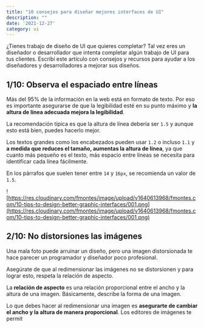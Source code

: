 ```yaml
---
title: "10 consejos para diseñar mejores interfaces de UI"
description: ""
date: '2021-12-27'
category: ui
---
```



¿Tienes trabajo de diseño de UI que quieres completar? Tal vez eres un diseñador o desarrollador que intenta completar algún trabajo de UI para tus clientes. Escribí este artículo con consejos y recursos para ayudar a los diseñadores y desarrolladores a mejorar sus diseños.

## 1/10: Observa el espaciado entre líneas

Más del 95% de la información en la web está en formato de texto. Por eso es importante asegurarse de que la legibilidad esté en su punto máximo y **la altura de línea adecuada mejora la legibilidad**.

La recomendación típica es que la altura de línea debería ser `1.5` y aunque esto está bien, puedes hacerlo mejor.

Los textos grandes como los encabezados pueden usar `1.2` o incluso `1.1` y **a medida que reduces el tamaño, aumentas la altura de línea**, ya que cuanto más pequeño es el texto, más espacio entre líneas se necesita para identificar cada línea fácilmente.

En los párrafos que suelen tener entre `14` y `16px`, se recomienda un valor de `1.5`.

![https://res.cloudinary.com/fmontes/image/upload/v1640613968/fmontes.com/10-tips-to-design-better-graphic-interfaces/001.png](https://res.cloudinary.com/fmontes/image/upload/v1640613968/fmontes.com/10-tips-to-design-better-graphic-interfaces/001.png)

## 2/10: No distorsiones las imágenes

Una mala foto puede arruinar un diseño, pero una imagen distorsionada te hace parecer un programador y diseñador poco profesional.

Asegúrate de que al redimensionar las imágenes no se distorsionen y para lograr esto, respeta la relación de aspecto.

La **relación de aspecto** es una relación proporcional entre el ancho y la altura de una imagen. Básicamente, describe la forma de una imagen.

Lo que debes hacer al redimensionar una imagen es **asegurarte de cambiar el ancho y la altura de manera proporcional**. Los editores de imágenes te permit
